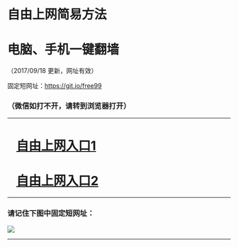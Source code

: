 ﻿# 自由上网简易方法

# 电脑、手机一键翻墙

（2017/09/18 更新，网址有效）

固定短网址：https://git.io/free99

### （微信如打不开，请转到浏览器打开）


***





# &nbsp;&nbsp; <a href="http://ft28426626.fwq-tz1005.info/fwqtz01.html?t=091800127833 " target="_blank">自由上网入口1</a>
# &nbsp;&nbsp; <a href="http://ft2909311041.fwq-tz1006.info/fwqtz02.html?t=09180017785 " target="_blank">自由上网入口2</a>
***

### 请记住下图中固定短网址：

<img src="https://s3-us-west-2.amazonaws.com/fwq-1001/yjfq-20170905okok.png" /> 


***

